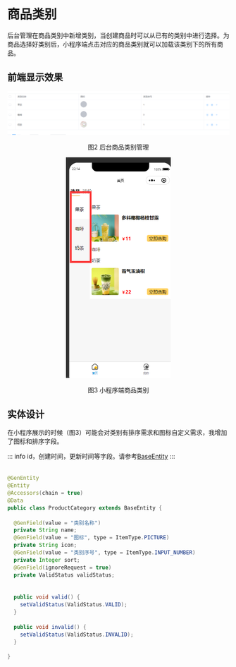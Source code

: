 # 商品类别

后台管理在商品类别中新增类别，当创建商品时可以从已有的类别中进行选择。为商品选择好类别后，小程序端点击对应的商品类别就可以加载该类别下的所有商品。

## 前端显示效果

<center>
    <img src="./img_1.png">

图2 后台商品类别管理
</center>

<center>
    <img src="./img_2.png" height="500">

图3 小程序端商品类别
</center>

## 实体设计

在小程序展示的时候（图3）可能会对类别有排序需求和图标自定义需求，我增加了图标和排序字段。

::: info
id，创建时间，更新时间等字段。请参考[BaseEntity](../reference#baseentity)
:::

```java

@GenEntity
@Entity
@Accessors(chain = true)
@Data
public class ProductCategory extends BaseEntity {

  @GenField(value = "类别名称")
  private String name;
  @GenField(value = "图标", type = ItemType.PICTURE)
  private String icon;
  @GenField(value = "类别序号", type = ItemType.INPUT_NUMBER)
  private Integer sort;
  @GenField(ignoreRequest = true)
  private ValidStatus validStatus;


  public void valid() {
    setValidStatus(ValidStatus.VALID);
  }

  public void invalid() {
    setValidStatus(ValidStatus.INVALID);
  }

}
```
